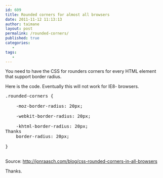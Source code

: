```yaml
---
id: 609
title: Rounded corners for almost all browsers
date: 2011-11-12 11:13:13
author: taimane
layout: post
permalink: /rounded-corners/
published: true
categories:
   -
tags:
   -
---
```

You need to have the CSS for rounders corners for every HTML element that support border radius.

Here is the code. Eventually this will not work for IE8- browsers.



<pre>.rounded-corners {

    -moz-border-radius: 20px;

    -webkit-border-radius: 20px;

    -khtml-border-radius: 20px;
Thanks
    border-radius: 20px;

}

</pre>





Source: http://jonraasch.com/blog/css-rounded-corners-in-all-browsers

Thanks.

  

